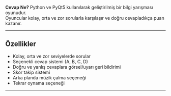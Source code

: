 **Cevap Ne?** Python ve PyQt5 kullanılarak geliştirilmiş bir bilgi yarışması oyunudur.  
Oyuncular kolay, orta ve zor sorularla karşılaşır ve doğru cevapladıkça puan kazanır.  

---

## Özellikler

- Kolay, orta ve zor seviyelerde sorular
- Seçenekli cevap sistemi (A, B, C, D)
- Doğru ve yanlış cevaplara görsel/uyarı geri bildirimi
- Skor takip sistemi
- Arka planda müzik çalma seçeneği
- Tekrar oynama seçeneği

---
